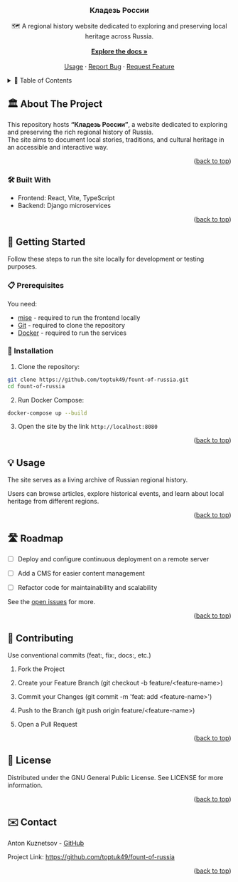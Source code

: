 <a id="readme-top"></a>

<!-- PROJECT LOGO -->
<br />
<div align="center">
  <h3 align="center">Кладезь России</h3>

  <p align="center">
    🗺 A regional history website dedicated to exploring and preserving local heritage across Russia.
    <br />
    <br />
    <a href="#about-the-project"><strong>Explore the docs »</strong></a>
    <br />
    <br />
    <a href="#usage">Usage</a>
    ·
    <a href="https://github.com/toptuk49/fount-of-russia/issues">Report Bug</a>
    ·
    <a href="https://github.com/toptuk49/fount-of-russia/issues">Request Feature</a>
  </p>
</div>

<!-- TABLE OF CONTENTS -->
<details>
  <summary>📖 Table of Contents</summary>
  <ol>
    <li><a href="#about-the-project">🏛 About The Project</a></li>
    <li><a href="#built-with">🛠 Built With</a></li>
    <li>
      <a href="#getting-started">🚀 Getting Started</a>
      <ul>
        <li><a href="#prerequisites">📋 Prerequisites</a></li>
        <li><a href="#installation">💾 Installation</a></li>
      </ul>
    </li>
    <li><a href="#usage">💡 Usage</a></li>
    <li><a href="#roadmap">🛣 Roadmap</a></li>
    <li><a href="#contributing">🤝 Contributing</a></li>
    <li><a href="#license">📄 License</a></li>
    <li><a href="#contact">✉️ Contact</a></li>
  </ol>
</details>

<!-- ABOUT THE PROJECT -->

## 🏛 About The Project

This repository hosts **“Кладезь России”**, a website dedicated to exploring and preserving the rich regional history of Russia.  
The site aims to document local stories, traditions, and cultural heritage in an accessible and interactive way.

<p align="right">(<a href="#readme-top">back to top</a>)</p>

### 🛠 Built With

- Frontend: React, Vite, TypeScript
- Backend: Django microservices

<p align="right">(<a href="#readme-top">back to top</a>)</p>

<!-- GETTING STARTED -->

## 🚀 Getting Started

Follow these steps to run the site locally for development or testing purposes.

### 📋 Prerequisites

You need:

- [mise](https://mise.jdx.dev) - required to run the frontend locally
- [Git](https://git-scm.com/) - required to clone the repository
- [Docker](https://www.docker.com/) - required to run the services

### 💾 Installation

1. Clone the repository:

```sh
git clone https://github.com/toptuk49/fount-of-russia.git
cd fount-of-russia
```

2. Run Docker Compose:

```sh
docker-compose up --build
```

3. Open the site by the link `http://localhost:8080`

<p align="right">(<a href="#readme-top">back to top</a>)</p>

<!-- USAGE EXAMPLES -->

## 💡 Usage

The site serves as a living archive of Russian regional history.

Users can browse articles, explore historical events, and learn about local heritage from different regions.

<p align="right">(<a href="#readme-top">back to top</a>)</p>

<!-- ROADMAP -->

## 🛣 Roadmap

- [ ] Deploy and configure continuous deployment on a remote server

- [ ] Add a CMS for easier content management

- [ ] Refactor code for maintainability and scalability

See the [open issues](https://github.com/toptuk49/fount-of-russia/issues) for more.

<p align="right">(<a href="#readme-top">back to top</a>)</p>

<!-- CONTRIBUTING -->

## 🤝 Contributing

Use conventional commits (feat:, fix:, docs:, etc.)

1. Fork the Project

2. Create your Feature Branch (git checkout -b feature/\<feature-name\>)

3. Commit your Changes (git commit -m 'feat: add \<feature-name\>')

4. Push to the Branch (git push origin feature/\<feature-name\>)

5. Open a Pull Request

<p align="right">(<a href="#readme-top">back to top</a>)</p>

<!-- LICENSE -->

## 📄 License

Distributed under the GNU General Public License. See LICENSE for more information.

<p align="right">(<a href="#readme-top">back to top</a>)</p>

<!-- CONTACT -->

## ✉️ Contact

Anton Kuznetsov - [GitHub](https://github.com/toptuk49)

Project Link: https://github.com/toptuk49/fount-of-russia

<p align="right">(<a href="#readme-top">back to top</a>)</p>
